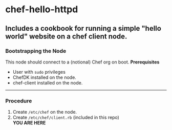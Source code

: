 # chef-hello-httpd
Includes a cookbook for running a simple "hello world" website on a chef client node.
---
### Bootstrapping the Node
This node should connect to a (notional) Chef org on boot. 
**Prerequisites**
* User with `sudo` privileges
* ChefDK installed on the node. 
* chef-client installed on the node.
---
### Procedure
1. Create `/etc/chef` on the node.
2. Create `/etc/chef/client.rb` (included in this repo)  
**YOU ARE HERE**
